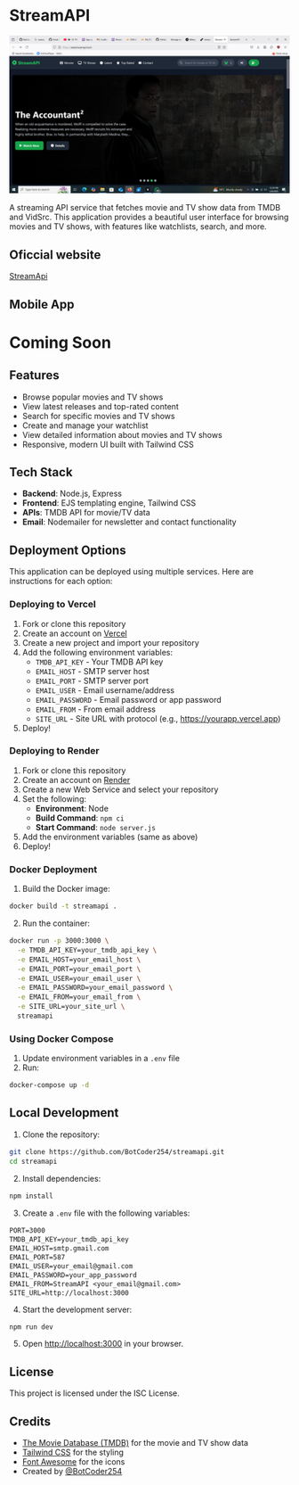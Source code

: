 # StreamAPI

<img src="./Screenshot%20(15).png" alt="Screenshot" style="max-width: 100%; height: auto;">





A streaming API service that fetches movie and TV show data from TMDB and VidSrc. This application provides a beautiful user interface for browsing movies and TV shows, with features like watchlists, search, and more.

## Oficcial website 

 [StreamApi](https://webstreamapi.tech/)


 ## Mobile App

 # Coming Soon


## Features

- Browse popular movies and TV shows
- View latest releases and top-rated content
- Search for specific movies and TV shows
- Create and manage your watchlist
- View detailed information about movies and TV shows
- Responsive, modern UI built with Tailwind CSS

## Tech Stack

- **Backend**: Node.js, Express
- **Frontend**: EJS templating engine, Tailwind CSS
- **APIs**: TMDB API for movie/TV data
- **Email**: Nodemailer for newsletter and contact functionality

## Deployment Options

This application can be deployed using multiple services. Here are instructions for each option:

### Deploying to Vercel

1. Fork or clone this repository
2. Create an account on [Vercel](https://vercel.com)
3. Create a new project and import your repository
4. Add the following environment variables:
   - `TMDB_API_KEY` - Your TMDB API key
   - `EMAIL_HOST` - SMTP server host
   - `EMAIL_PORT` - SMTP server port
   - `EMAIL_USER` - Email username/address
   - `EMAIL_PASSWORD` - Email password or app password
   - `EMAIL_FROM` - From email address
   - `SITE_URL` - Site URL with protocol (e.g., https://yourapp.vercel.app)
5. Deploy!

### Deploying to Render

1. Fork or clone this repository
2. Create an account on [Render](https://render.com)
3. Create a new Web Service and select your repository
4. Set the following:
   - **Environment**: Node
   - **Build Command**: `npm ci`
   - **Start Command**: `node server.js`
5. Add the environment variables (same as above)
6. Deploy!

### Docker Deployment

1. Build the Docker image:

```bash
docker build -t streamapi .
```

2. Run the container:

```bash
docker run -p 3000:3000 \
  -e TMDB_API_KEY=your_tmdb_api_key \
  -e EMAIL_HOST=your_email_host \
  -e EMAIL_PORT=your_email_port \
  -e EMAIL_USER=your_email_user \
  -e EMAIL_PASSWORD=your_email_password \
  -e EMAIL_FROM=your_email_from \
  -e SITE_URL=your_site_url \
  streamapi
```

### Using Docker Compose

1. Update environment variables in a `.env` file
2. Run:

```bash
docker-compose up -d
```

## Local Development

1. Clone the repository:

```bash
git clone https://github.com/BotCoder254/streamapi.git
cd streamapi
```

2. Install dependencies:

```bash
npm install
```

3. Create a `.env` file with the following variables:

```
PORT=3000
TMDB_API_KEY=your_tmdb_api_key
EMAIL_HOST=smtp.gmail.com
EMAIL_PORT=587
EMAIL_USER=your_email@gmail.com
EMAIL_PASSWORD=your_app_password
EMAIL_FROM=StreamAPI <your_email@gmail.com>
SITE_URL=http://localhost:3000
```

4. Start the development server:

```bash
npm run dev
```

5. Open [http://localhost:3000](http://localhost:3000) in your browser.

## License

This project is licensed under the ISC License.

## Credits

- [The Movie Database (TMDB)](https://www.themoviedb.org/) for the movie and TV show data
- [Tailwind CSS](https://tailwindcss.com/) for the styling
- [Font Awesome](https://fontawesome.com/) for the icons
- Created by [@BotCoder254](https://github.com/BotCoder254) 
